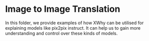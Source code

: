 # Image to Image Translation

In this folder, we provide examples of how XWhy can be utilised for explaining models like pix2pix instruct. It can help us to gain more understanding and control over these kinds of models. 
